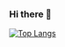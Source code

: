 ### Hi there 👋

[![Top Langs](https://github-readme-stats.vercel.app/api/top-langs/?username=beatriz5&layout=compact)](https://github.com/beatriz5?tab=repositories)

<!--
**beatriz5/beatriz5** is a ✨ _special_ ✨ repository because its `README.md` (this file) appears on your GitHub profile.

Here are some ideas to get you started:

- 🔭 I’m currently working on ...
- 🌱 I’m currently learning ...
- 👯 I’m looking to collaborate on ...
- 🤔 I’m looking for help with ...
- 💬 Ask me about ...
- 📫 How to reach me: ...
- 😄 Pronouns: ...
- ⚡ Fun fact: ...
-->
